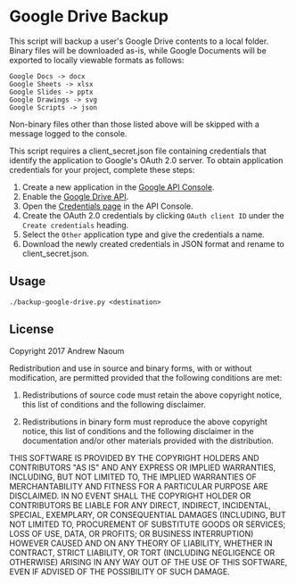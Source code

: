 # Google Drive Backup

This script will backup a user's Google Drive contents to a local folder. Binary files will be downloaded as-is, while Google Documents will be exported to locally viewable formats as follows:

```
Google Docs -> docx
Google Sheets -> xlsx
Google Slides -> pptx
Google Drawings -> svg
Google Scripts -> json
```

Non-binary files other than those listed above will be skipped with a message logged to the console.

This script requires a client_secret.json file containing credentials that identify the application to Google's OAuth 2.0 server. To obtain application credentials for your project, complete these steps:

1. Create a new application in the [Google API Console](https://console.developers.google.com).
2. Enable the [Google Drive API](https://console.developers.google.com/apis/library/drive.googleapis.com/).
3. Open the [Credentials page](https://console.developers.google.com/apis/credentials) in the API Console.
4. Create the OAuth 2.0 credentials by clicking `OAuth client ID` under the `Create credentials` heading.
5. Select the `Other` application type and give the credentials a name.
6. Download the newly created credentials in JSON format and rename to client_secret.json.

## Usage

```
./backup-google-drive.py <destination>
```

## License

Copyright 2017 Andrew Naoum

Redistribution and use in source and binary forms, with or without modification, are permitted provided that the following conditions are met:

1. Redistributions of source code must retain the above copyright notice, this list of conditions and the following disclaimer.

2. Redistributions in binary form must reproduce the above copyright notice, this list of conditions and the following disclaimer in the documentation and/or other materials provided with the distribution.

THIS SOFTWARE IS PROVIDED BY THE COPYRIGHT HOLDERS AND CONTRIBUTORS "AS IS" AND ANY EXPRESS OR IMPLIED WARRANTIES, INCLUDING, BUT NOT LIMITED TO, THE IMPLIED WARRANTIES OF MERCHANTABILITY AND FITNESS FOR A PARTICULAR PURPOSE ARE DISCLAIMED. IN NO EVENT SHALL THE COPYRIGHT HOLDER OR CONTRIBUTORS BE LIABLE FOR ANY DIRECT, INDIRECT, INCIDENTAL, SPECIAL, EXEMPLARY, OR CONSEQUENTIAL DAMAGES (INCLUDING, BUT NOT LIMITED TO, PROCUREMENT OF SUBSTITUTE GOODS OR SERVICES; LOSS OF USE, DATA, OR PROFITS; OR BUSINESS INTERRUPTION) HOWEVER CAUSED AND ON ANY THEORY OF LIABILITY, WHETHER IN CONTRACT, STRICT LIABILITY, OR TORT (INCLUDING NEGLIGENCE OR OTHERWISE) ARISING IN ANY WAY OUT OF THE USE OF THIS SOFTWARE, EVEN IF ADVISED OF THE POSSIBILITY OF SUCH DAMAGE.
